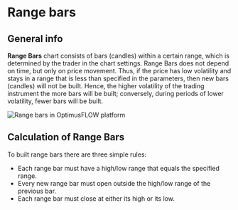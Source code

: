 # Range bars

## General info

**Range Bars** chart consists of bars \(candles\) within a certain range, which is determined by the trader in the chart settings. Range Bars does not depend on time, but only on price movement. Thus, if the price has low volatility and stays in a range that is less than specified in the parameters, then new bars \(candles\) will not be built. Hence, the higher volatility of the trading instrument the more bars will be built; conversely, during periods of lower volatility, fewer bars will be built.

![Range bars in OptimusFLOW platform](../../../.gitbook/assets/range-bars-view.png)

## Calculation of Range Bars

To built range bars there are three simple rules:

* Each range bar must have a high/low range that equals the specified range.
* Every new range bar must open outside the high/low range of the previous bar.
* Each range bar must close at either its high or its low.

